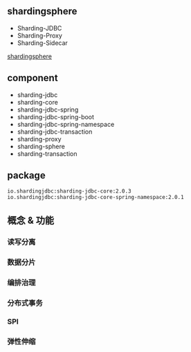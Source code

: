 
## shardingsphere
* Sharding-JDBC
* Sharding-Proxy
* Sharding-Sidecar

[shardingsphere](https://shardingsphere.apache.org/document/current/cn/overview/)

## component
* sharding-jdbc
* sharding-core
* sharding-jdbc-spring
* sharding-jdbc-spring-boot
* sharding-jdbc-spring-namespace
* sharding-jdbc-transaction
* sharding-proxy
* sharding-sphere
* sharding-transaction


## package
```
io.shardingjdbc:sharding-jdbc-core:2.0.3
io.shardingjdbc:sharding-jdbc-core-spring-namespace:2.0.1
```

## 概念 & 功能
### 读写分离
### 数据分片
### 编排治理
### 分布式事务
### SPI
### 弹性伸缩